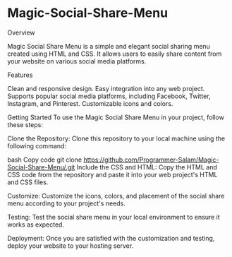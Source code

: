 # Magic-Social-Share-Menu

Overview

Magic Social Share Menu is a simple and elegant social sharing menu created using HTML and CSS. It allows users to easily share content from your website on various social media platforms.

Features

Clean and responsive design.
Easy integration into any web project.
Supports popular social media platforms, including Facebook, Twitter, Instagram, and Pinterest.
Customizable icons and colors.


Getting Started
To use the Magic Social Share Menu in your project, follow these steps:

Clone the Repository: Clone this repository to your local machine using the following command:

bash
Copy code
git clone https://github.com/Programmer-Salam/Magic-Social-Share-Menu/.git
Include the CSS and HTML: Copy the HTML and CSS code from the repository and paste it into your web project's HTML and CSS files.

Customize: Customize the icons, colors, and placement of the social share menu according to your project's needs.

Testing: Test the social share menu in your local environment to ensure it works as expected.

Deployment: Once you are satisfied with the customization and testing, deploy your website to your hosting server.



